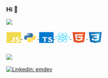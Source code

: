### Hi 👋

<div>
  <a href="https://github.com/jokeCloud">
  <img height="180em" src="https://github-readme-stats.vercel.app/api/top-langs/?username=jokeCloud&layout=compact&langs_count=7&theme=github_dark"/>
</div>
<div style="display: inline_block"><br>
  <img align="center" alt="logo javascript" height="30" width="40" src="https://raw.githubusercontent.com/devicons/devicon/master/icons/javascript/javascript-plain.svg">
  <img align="center" alt="logo python" height="30" width="40" src="https://raw.githubusercontent.com/devicons/devicon/master/icons/python/python-original.svg">
  <img align="center" alt="logo typescript" height="30" width="40" src="https://raw.githubusercontent.com/devicons/devicon/master/icons/typescript/typescript-plain.svg">
  <img align="center" alt="logo reactJS" height="30" width="40" src="https://raw.githubusercontent.com/devicons/devicon/master/icons/react/react-original.svg">
  <img align="center" alt="logo HTML" height="30" width="40" src="https://raw.githubusercontent.com/devicons/devicon/master/icons/html5/html5-original.svg">
  <img align="center" alt="logo CSS" height="30" width="40" src="https://raw.githubusercontent.com/devicons/devicon/master/icons/css3/css3-original.svg">
</div>
  
  ##
 
<div> 
  <a href="https://www.youtube.com/channel/UCVcVVbpjauEo6PQYEjdb5QQ" target="_blank"><img src="https://img.shields.io/badge/digitalfenix-323232?style=for-the-badge&logo=youtube&logoColor=black" target="_blank"></a>
</div>
  
[![Linkedin: emdev](https://img.shields.io/badge/-emdev-blue?style=flat-square&logo=Linkedin&logoColor=white&link=https://www.linkedin.com/in/emerson-medalha/)](https://www.linkedin.com/in/emerson-medalha/)  

